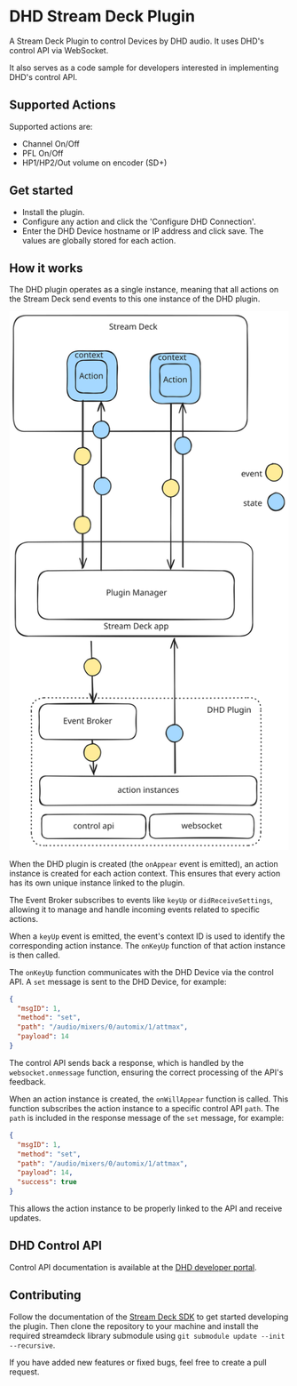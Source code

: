 # DHD Stream Deck Plugin

A Stream Deck Plugin to control Devices by DHD audio. It uses DHD's control API via WebSocket.

It also serves as a code sample for developers interested in implementing DHD's control API.

## Supported Actions

Supported actions are:

- Channel On/Off
- PFL On/Off
- HP1/HP2/Out volume on encoder (SD+)

## Get started

- Install the plugin.
- Configure any action and click the 'Configure DHD Connection'.
- Enter the DHD Device hostname or IP address and click save. The values are globally stored for each action.

## How it works

The DHD plugin operates as a single instance, meaning that all actions on the Stream Deck send events to this one instance of the DHD plugin.

![stream deck architecture](./assets/stream-deck.svg)

When the DHD plugin is created (the `onAppear` event is emitted), an action instance is created for each action context. This ensures that every action has its own unique instance linked to the plugin.

The Event Broker subscribes to events like `keyUp` or `didReceiveSettings`, allowing it to manage and handle incoming events related to specific actions.

When a `keyUp` event is emitted, the event's context ID is used to identify the corresponding action instance. The `onKeyUp` function of that action instance is then called.

The `onKeyUp` function communicates with the DHD Device via the control API. A `set` message is sent to the DHD Device, for example:

```json
{
  "msgID": 1,
  "method": "set",
  "path": "/audio/mixers/0/automix/1/attmax",
  "payload": 14
}
```

The control API sends back a response, which is handled by the `websocket.onmessage` function, ensuring the correct processing of the API's feedback.

When an action instance is created, the `onWillAppear` function is called. This function subscribes the action instance to a specific control API `path`. The `path` is included in the response message of the `set` message, for example:

```json
{
  "msgID": 1,
  "method": "set",
  "path": "/audio/mixers/0/automix/1/attmax",
  "payload": 14,
  "success": true
}
```

This allows the action instance to be properly linked to the API and receive updates.

## DHD Control API

Control API documentation is available at the [DHD developer portal](https://developer.dhd.audio/).

## Contributing

Follow the documentation of the [Stream Deck SDK](https://docs.elgato.com/sdk/) to get started developing the plugin. Then clone the repository to your machine and install the required streamdeck library submodule using `git submodule update --init --recursive`.

If you have added new features or fixed bugs, feel free to create a pull request.

